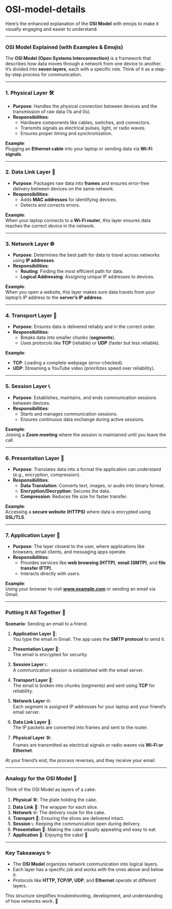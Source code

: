 # OSI-model-details
Here’s the enhanced explanation of the **OSI Model** with emojis to make it visually engaging and easier to understand:  

---

### **OSI Model Explained (with Examples & Emojis)**

The **OSI Model (Open Systems Interconnection)** is a framework that describes how data moves through a network from one device to another. It’s divided into **seven layers**, each with a specific role. Think of it as a step-by-step process for communication.  

---

### **1. Physical Layer** 🛠️  
- **Purpose**: Handles the physical connection between devices and the transmission of raw data (1s and 0s).  
- **Responsibilities**:  
  - Hardware components like cables, switches, and connectors.  
  - Transmits signals as electrical pulses, light, or radio waves.  
  - Ensures proper timing and synchronization.  

**Example**:  
Plugging an **Ethernet cable** into your laptop or sending data via **Wi-Fi signals**.

---

### **2. Data Link Layer** 🔗  
- **Purpose**: Packages raw data into **frames** and ensures error-free delivery between devices on the same network.  
- **Responsibilities**:  
  - Adds **MAC addresses** for identifying devices.  
  - Detects and corrects errors.  

**Example**:  
When your laptop connects to a **Wi-Fi router**, this layer ensures data reaches the correct device in the network.

---

### **3. Network Layer** 🌐  
- **Purpose**: Determines the best path for data to travel across networks using **IP addresses**.  
- **Responsibilities**:  
  - **Routing**: Finding the most efficient path for data.  
  - **Logical Addressing**: Assigning unique IP addresses to devices.  

**Example**:  
When you open a website, this layer makes sure data travels from your laptop’s IP address to the **server’s IP address**.

---

### **4. Transport Layer** 🚛  
- **Purpose**: Ensures data is delivered reliably and in the correct order.  
- **Responsibilities**:  
  - Breaks data into smaller chunks (**segments**).  
  - Uses protocols like **TCP** (reliable) or **UDP** (faster but less reliable).  

**Example**:  
- **TCP**: Loading a complete webpage (error-checked).  
- **UDP**: Streaming a YouTube video (prioritizes speed over reliability).

---

### **5. Session Layer** 📞  
- **Purpose**: Establishes, maintains, and ends communication sessions between devices.  
- **Responsibilities**:  
  - Starts and manages communication sessions.  
  - Ensures continuous data exchange during active sessions.  

**Example**:  
Joining a **Zoom meeting** where the session is maintained until you leave the call.

---

### **6. Presentation Layer** 🎨  
- **Purpose**: Translates data into a format the application can understand (e.g., encryption, compression).  
- **Responsibilities**:  
  - **Data Translation**: Converts text, images, or audio into binary format.  
  - **Encryption/Decryption**: Secures the data.  
  - **Compression**: Reduces file size for faster transfer.  

**Example**:  
Accessing a **secure website (HTTPS)** where data is encrypted using **SSL/TLS**.

---

### **7. Application Layer** 📱  
- **Purpose**: The layer closest to the user, where applications like browsers, email clients, and messaging apps operate.  
- **Responsibilities**:  
  - Provides services like **web browsing (HTTP)**, **email (SMTP)**, and **file transfer (FTP)**.  
  - Interacts directly with users.  

**Example**:  
Using your browser to visit **www.example.com** or sending an email via Gmail.

---

### **Putting It All Together** 📨  

**Scenario**: Sending an email to a friend.  

1. **Application Layer** 📱:  
   You type the email in Gmail. The app uses the **SMTP protocol** to send it.  

2. **Presentation Layer** 🎨:  
   The email is encrypted for security.  

3. **Session Layer** 📞:  
   A communication session is established with the email server.  

4. **Transport Layer** 🚛:  
   The email is broken into chunks (segments) and sent using **TCP** for reliability.  

5. **Network Layer** 🌐:  
   Each segment is assigned IP addresses for your laptop and your friend’s email server.  

6. **Data Link Layer** 🔗:  
   The IP packets are converted into frames and sent to the router.  

7. **Physical Layer** 🛠️:  
   Frames are transmitted as electrical signals or radio waves via **Wi-Fi or Ethernet**.  

At your friend’s end, the process reverses, and they receive your email.

---

### **Analogy for the OSI Model** 🍰  
Think of the OSI Model as layers of a cake:  
1. **Physical** 🛠️: The plate holding the cake.  
2. **Data Link** 🔗: The wrapper for each slice.  
3. **Network** 🌐: The delivery route for the cake.  
4. **Transport** 🚛: Ensuring the slices are delivered intact.  
5. **Session** 📞: Keeping the communication open during delivery.  
6. **Presentation** 🎨: Making the cake visually appealing and easy to eat.  
7. **Application** 📱: Enjoying the cake! 🎂  

---

### **Key Takeaways** ✨  
- The **OSI Model** organizes network communication into logical layers.  
- Each layer has a specific job and works with the ones above and below it.  
- Protocols like **HTTP, TCP/IP, UDP**, and **Ethernet** operate at different layers.  

This structure simplifies troubleshooting, development, and understanding of how networks work. 🌟
